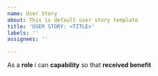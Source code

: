 ```yaml
---
name: User Story
about: This is default user story template
title: 'USER STORY: <TITLE>'
labels: ''
assignees: ''

---
```


As a **role** i can **capability** so that **received benefit**
